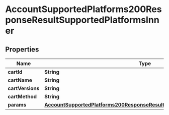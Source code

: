

# AccountSupportedPlatforms200ResponseResultSupportedPlatformsInner


## Properties

Name | Type | Description | Notes
------------ | ------------- | ------------- | -------------
**cartId** | **String** |  |  [optional]
**cartName** | **String** |  |  [optional]
**cartVersions** | **String** |  |  [optional]
**cartMethod** | **String** |  |  [optional]
**params** | [**AccountSupportedPlatforms200ResponseResultSupportedPlatformsInnerParams**](AccountSupportedPlatforms200ResponseResultSupportedPlatformsInnerParams.md) |  |  [optional]



